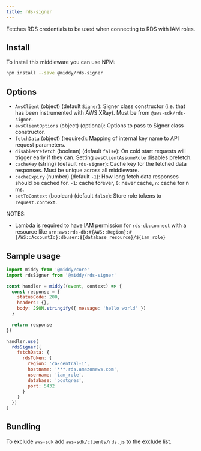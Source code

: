 ```yaml
---
title: rds-signer
---
```


Fetches RDS credentials to be used when connecting to RDS with IAM roles.

## Install

To install this middleware you can use NPM:

```bash npm2yarn
npm install --save @middy/rds-signer
```

## Options

- `AwsClient` (object) (default `Signer`): Signer class constructor (i.e. that has been instrumented with AWS XRay). Must be from `@aws-sdk/rds-signer`.
- `awsClientOptions` (object) (optional): Options to pass to Signer class constructor.
- `fetchData` (object) (required): Mapping of internal key name to API request parameters.
- `disablePrefetch` (boolean) (default `false`): On cold start requests will trigger early if they can. Setting `awsClientAssumeRole` disables prefetch.
- `cacheKey` (string) (default `rds-signer`): Cache key for the fetched data responses. Must be unique across all middleware.
- `cacheExpiry` (number) (default `-1`): How long fetch data responses should be cached for. `-1`: cache forever, `0`: never cache, `n`: cache for n ms.
- `setToContext` (boolean) (default `false`): Store role tokens to `request.context`.

NOTES:

- Lambda is required to have IAM permission for `rds-db:connect` with a resource like `arn:aws:rds-db:#{AWS::Region}:#{AWS::AccountId}:dbuser:${database_resource}/${iam_role}`

## Sample usage

```javascript
import middy from '@middy/core'
import rdsSigner from '@middy/rds-signer'

const handler = middy((event, context) => {
  const response = {
    statusCode: 200,
    headers: {},
    body: JSON.stringify({ message: 'hello world' })
  }

  return response
})

handler.use(
  rdsSigner({
    fetchData: {
      rdsToken: {
        region: 'ca-central-1',
        hostname: '***.rds.amazonaws.com',
        username: 'iam_role',
        database: 'postgres',
        port: 5432
      }
    }
  })
)
```

## Bundling

To exclude `aws-sdk` add `aws-sdk/clients/rds.js` to the exclude list.

